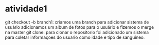 # atividade1
git checkout -b branch1: criamos uma branch para adicionar sistema de usuário
adicionamos um album de fotos para o usuário e fizemos o merge na master
git clone: para clonar o repositorio
foi adicionado um sistema para coletar informaçoes do usuario como idade e tipo de sanguíneo.
